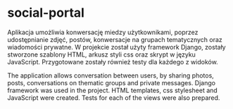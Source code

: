# social-portal

Aplikacja umożliwia konwersację miedzy użytkownikami, poprzez udostępnianie zdjęć, postów, konwersacje na grupach
tematycznych oraz wiadomości prywatne. W projekcie został użyty framework Django, zostały stworzone szablony HTML,
arkusz styli css oraz skrypt w języku JavaScript. Przygotowane zostały również testy dla każdego z widoków.

The application allows conversation between users, by sharing photos, posts, conversations on thematic groups and
private messages. Django framework was used in the project. HTML templates, css stylesheet and JavaScript were created.
Tests for each of the views were also prepared.
